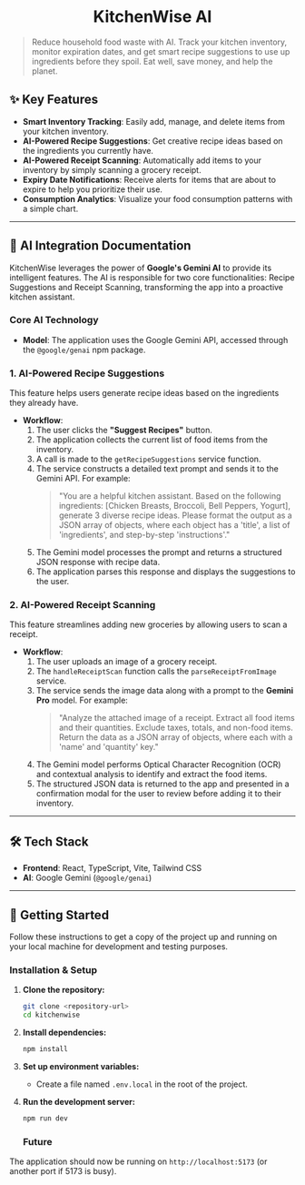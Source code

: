 <div align="center">

  <h1>KitchenWise AI</h1>
</div>

> Reduce household food waste with AI. Track your kitchen inventory, monitor expiration dates, and get smart recipe suggestions to use up ingredients before they spoil. Eat well, save money, and help the planet.

## ✨ Key Features

-   **Smart Inventory Tracking**: Easily add, manage, and delete items from your kitchen inventory.
-   **AI-Powered Recipe Suggestions**: Get creative recipe ideas based on the ingredients you currently have.
-   **AI-Powered Receipt Scanning**: Automatically add items to your inventory by simply scanning a grocery receipt.
-   **Expiry Date Notifications**: Receive alerts for items that are about to expire to help you prioritize their use.
-   **Consumption Analytics**: Visualize your food consumption patterns with a simple chart.

---

## 🤖 AI Integration Documentation

KitchenWise leverages the power of **Google's Gemini AI** to provide its intelligent features. The AI is responsible for two core functionalities: Recipe Suggestions and Receipt Scanning, transforming the app into a proactive kitchen assistant.

### Core AI Technology

-   **Model**: The application uses the Google Gemini API, accessed through the `@google/genai` npm package.

### 1. AI-Powered Recipe Suggestions

This feature helps users generate recipe ideas based on the ingredients they already have.

-   **Workflow**:
    1.  The user clicks the **"Suggest Recipes"** button.
    2.  The application collects the current list of food items from the inventory.
    3.  A call is made to the `getRecipeSuggestions` service function.
    4.  The service constructs a detailed text prompt and sends it to the Gemini API. For example:
        > "You are a helpful kitchen assistant. Based on the following ingredients: [Chicken Breasts, Broccoli, Bell Peppers, Yogurt], generate 3 diverse recipe ideas. Please format the output as a JSON array of objects, where each object has a 'title', a list of 'ingredients', and step-by-step 'instructions'."
    5.  The Gemini model processes the prompt and returns a structured JSON response with recipe data.
    6.  The application parses this response and displays the suggestions to the user.

### 2. AI-Powered Receipt Scanning

This feature streamlines adding new groceries by allowing users to scan a receipt.

-   **Workflow**:
    1.  The user uploads an image of a grocery receipt.
    2.  The `handleReceiptScan` function calls the `parseReceiptFromImage` service.
    3.  The service sends the image data along with a prompt to the **Gemini Pro** model. For example:
        > "Analyze the attached image of a receipt. Extract all food items and their quantities. Exclude taxes, totals, and non-food items. Return the data as a JSON array of objects, where each with a 'name' and 'quantity' key."
    4.  The Gemini model performs Optical Character Recognition (OCR) and contextual analysis to identify and extract the food items.
    5.  The structured JSON data is returned to the app and presented in a confirmation modal for the user to review before adding it to their inventory.

---

## 🛠️ Tech Stack

-   **Frontend**: React, TypeScript, Vite, Tailwind CSS
-   **AI**: Google Gemini (`@google/genai`)

---

## 🚀 Getting Started

Follow these instructions to get a copy of the project up and running on your local machine for development and testing purposes.


### Installation & Setup

1.  **Clone the repository:**
    ```bash
    git clone <repository-url>
    cd kitchenwise
    ```

2.  **Install dependencies:**
    ```bash
    npm install
    ```
   

3.  **Set up environment variables:**
    -   Create a file named `.env.local` in the root of the project.
       

4.  **Run the development server:**
    ```bash
    npm run dev
    ```
    ### Future
    
   

The application should now be running on `http://localhost:5173` (or another port if 5173 is busy).
